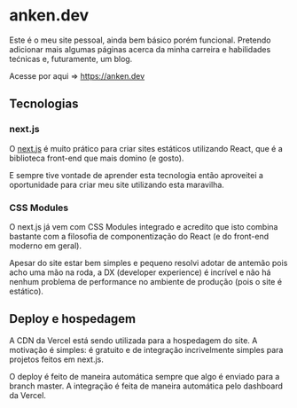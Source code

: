 # anken.dev

Este é o meu site pessoal, ainda bem básico porém funcional. Pretendo adicionar mais
algumas páginas acerca da minha carreira e habilidades tećnicas e, futuramente, um blog.

Acesse por aqui => https://anken.dev

## Tecnologias

### next.js

O [next.js](https://github.com/vercel/next.js) é muito prático para criar sites estáticos utilizando React, que é a biblioteca front-end que mais domino (e gosto).

E sempre tive vontade de aprender esta tecnologia então aproveitei a oportunidade para criar meu site utilizando esta maravilha.

### CSS Modules

O next.js já vem com CSS Modules integrado e acredito que isto combina bastante com a filosofia de componentização do React (e do front-end moderno em geral).

Apesar do site estar bem simples e pequeno resolvi adotar de antemão pois acho uma mão na roda, a DX (developer experience) é incrível e não há nenhum problema de performance no ambiente de produção (pois o site é estático).

## Deploy e hospedagem

A CDN da Vercel está sendo utilizada para a hospedagem do site. A motivação é simples: é gratuito e de integração incrivelmente simples para projetos feitos em next.js.

O deploy é feito de maneira automática sempre que algo é enviado para a branch master. A integração é feita de maneira automática pelo dashboard da Vercel.